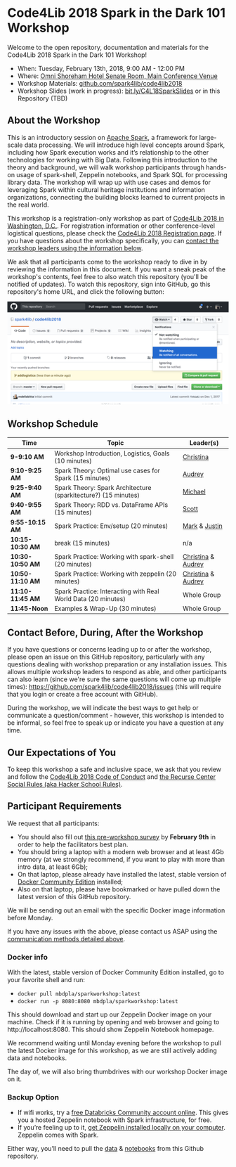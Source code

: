 # Code4Lib 2018 Spark in the Dark 101 Workshop

Welcome to the open repository, documentation and materials for the Code4Lib 2018 Spark in the Dark 101 Workshop!

* When: Tuesday, February 13th, 2018, 9:00 AM - 12:00 PM
* Where: [Omni Shoreham Hotel Senate Room, Main Conference Venue](http://2018.code4lib.org/general-info/venues/)
* Workshop Materials: [github.com/spark4lib/code4lib2018](https://github.com/spark4lib/code4lib2018)
* Workshop Slides (work in progress): [bit.ly/C4L18SparkSlides](http://bit.ly/C4L18SparkSlides) or in this Repository (TBD)

## About the Workshop

This is an introductory session on [Apache Spark](https://spark.apache.org/), a framework for large-scale data processing. We will introduce high level concepts around Spark, including how Spark execution works and it’s relationship to the other technologies for working with Big Data. Following this introduction to the theory and background, we will walk workshop participants through hands-on usage of spark-shell, Zeppelin notebooks, and Spark SQL for processing library data. The workshop will wrap up with use cases and demos for leveraging Spark within cultural heritage institutions and information organizations, connecting the building blocks learned to current projects in the real world.

This workshop is a registration-only workshop as part of [Code4Lib 2018 in Washington, D.C.](http://2018.code4lib.org/). For registration information or other conference-level logistical questions, please check the [Code4Lib 2018 Registration page](http://2018.code4lib.org/general-info/attend). If you have questions about the workshop specifically, you can [contact the workshop leaders using the information below](#contact-before-during-after-the-workshop).

We ask that all participants come to the workshop ready to dive in by reviewing the information in this document. If you want a sneak peak of the workshop's contents, feel free to also watch this repository (you'll be notified of updates). To watch this repository, sign into GitHub, go this repository's home URL, and click the following button:

![Image of Watching a GitHub Repository Button Dropdown](images/WatchingGHRepo.png)

## Workshop Schedule

Time               | Topic                                                          | Leader(s)
------------------ | -------------------------------------------------------------- | ------------------------------------------
**9-9:10 AM**      | Workshop Introduction, Logistics, Goals (10 minutes)           | [Christina](mailto:cmharlow@stanford.edu)
**9:10-9:25 AM**   | Spark Theory: Optimal use cases for Spark (15 minutes)         | [Audrey](mailto:audrey@dp.la)
**9:25-9:40 AM**   | Spark Theory: Spark Architecture (sparkitecture?) (15 minutes) | [Michael](mailto:michael@dp.la)
**9:40-9:55 AM**   | Spark Theory: RDD vs. DataFrame APIs (15 minutes)              | [Scott](mailto:scott@dp.la)
**9:55-10:15 AM**  | Spark Practice: Env/setup (20 minutes)                         | [Mark](mailto:mb@dp.la) & [Justin](mailto:jcoyne@stanford.edu)
**10:15-10:30 AM** | break (15 minutes)                                             | n/a
**10:30-10:50 AM** | Spark Practice: Working with spark-shell (20 minutes)          | [Christina](mailto:cmharlow@stanford.edu) & [Audrey](mailto:audrey@dp.la)
**10:50-11:10 AM** | Spark Practice: Working with zeppelin (20 minutes)             | [Christina](mailto:cmharlow@stanford.edu) & [Audrey](mailto:audrey@dp.la)
**11:10-11:45 AM** | Spark Practice: Interacting with Real World Data (20 minutes)  | Whole Group
**11:45-Noon**     | Examples & Wrap-Up (30 minutes)                                | Whole Group

## Contact Before, During, After the Workshop

If you have questions or concerns leading up to or after the workshop, please open an issue on this GitHub repository, particularly with any questions dealing with workshop preparation or any installation issues. This allows multiple workshop leaders to respond as able, and other participants can also learn (since we're sure the same questions will come up multiple times): https://github.com/spark4lib/code4lib2018/issues (this will require that you login or create a free account with GitHub).

During the workshop, we will indicate the best ways to get help or communicate a question/comment - however, this workshop is intended to be informal, so feel free to speak up or indicate you have a question at any time.

## Our Expectations of You

To keep this workshop a safe and inclusive space, we ask that you review and follow the [Code4Lib 2018 Code of Conduct](http://2018.code4lib.org/conduct/) and [the Recurse Center Social Rules (aka Hacker School Rules)](https://www.recurse.com/manual#sub-sec-social-rules).

## Participant Requirements

We request that all participants:
 - You should also fill out [this pre-workshop survey](https://goo.gl/forms/Ps9KhjnsauMbGdpv2) by **February 9th** in order to help the facilitators best plan.
- You should bring a laptop with a modern web browser and at least 4Gb memory (at we strongly recommend, if you want to play with more than intro data, at least 6Gb);
- On that laptop, please already have installed the latest, stable version of [Docker Community Edition](https://www.docker.com/community-edition) installed;
- Also on that laptop, please have bookmarked or have pulled down the latest version of this GitHub repository.

We will be sending out an email with the specific Docker image information before Monday.

If you have any issues with the above, please contact us ASAP using the [communication methods detailed above](#contact-before-during-after-the-workshop).

### Docker info
With the latest, stable version of Docker Community Edition installed, go to your favorite shell and run:
- `docker pull mbdpla/sparkworkshop:latest`
- `docker run -p 8080:8080 mbdpla/sparkworkshop:latest`

This should download and start up our Zeppelin Docker image on your machine. Check if it is running by opening and web browser and going to http://localhost:8080. This should show Zeppelin Notebook homepage. 

We recommend waiting until Monday evening before the workshop to pull the latest Docker image for this workshop, as we are still actively adding data and notebooks.

The day of, we will also bring thumbdrives with our workshop Docker image on it.

### Backup Option

- If wifi works, try a [free Databricks Community account online](https://databricks.com/try-databricks). This gives you a hosted Zeppelin notebook with Spark infrastructure, for free.
- If you’re feeling up to it, [get Zeppelin installed locally on your computer](https://zeppelin.apache.org/docs/0.7.3/install/install.html). Zeppelin comes with Spark.

Either way, you’ll need to pull the [data](sample-data/) & [notebooks](notebooks/) from this Github repository.
